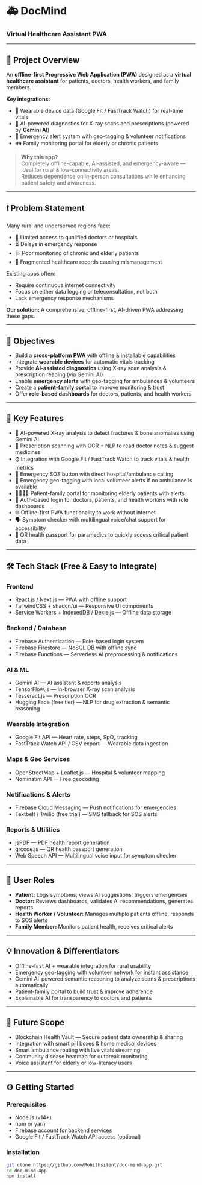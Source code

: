 # 🚑 DocMind

### Virtual Healthcare Assistant PWA

---

## 🌟 Project Overview

An **offline-first Progressive Web Application (PWA)** designed as a **virtual healthcare assistant** for patients, doctors, health workers, and family members.

**Key integrations:**

- 📱 Wearable device data (Google Fit / FastTrack Watch) for real-time vitals  
- 🤖 AI-powered diagnostics for X-ray scans and prescriptions (powered by **Gemini AI**)  
- 🚨 Emergency alert system with geo-tagging & volunteer notifications  
- 👪 Family monitoring portal for elderly or chronic patients  

> **Why this app?**  
> Completely offline-capable, AI-assisted, and emergency-aware — ideal for rural & low-connectivity areas.  
> Reduces dependence on in-person consultations while enhancing patient safety and awareness.

---

## ❗ Problem Statement

Many rural and underserved regions face:

- 🚫 Limited access to qualified doctors or hospitals  
- ⏳ Delays in emergency response  
- 🩺 Poor monitoring of chronic and elderly patients  
- 📄 Fragmented healthcare records causing mismanagement  

Existing apps often:

- Require continuous internet connectivity  
- Focus on either data logging or teleconsultation, not both  
- Lack emergency response mechanisms  

**Our solution:** A comprehensive, offline-first, AI-driven PWA addressing these gaps.

---

## 🎯 Objectives

- Build a **cross-platform PWA** with offline & installable capabilities  
- Integrate **wearable devices** for automatic vitals tracking  
- Provide **AI-assisted diagnostics** using X-ray scan analysis & prescription reading (via Gemini AI)  
- Enable **emergency alerts** with geo-tagging for ambulances & volunteers  
- Create a **patient-family portal** to improve monitoring & trust  
- Offer **role-based dashboards** for doctors, patients, and health workers  

---

## 🚀 Key Features

- 🦴 AI-powered X-ray analysis to detect fractures & bone anomalies using Gemini AI  
- 📝 Prescription scanning with OCR + NLP to read doctor notes & suggest medicines  
- ⌚ Integration with Google Fit / FastTrack Watch to track vitals & health metrics  
- 🚨 Emergency SOS button with direct hospital/ambulance calling  
- 📍 Emergency geo-tagging with local volunteer alerts if no ambulance is available  
- 👨‍👩‍👧‍👦 Patient-family portal for monitoring elderly patients with alerts  
- 🔐 Auth-based login for doctors, patients, and health workers with role dashboards  
- 🌐 Offline-first PWA functionality to work without internet  
- 🗣️ Symptom checker with multilingual voice/chat support for accessibility  
- 📱 QR health passport for paramedics to quickly access critical patient data  

---

## 🛠️ Tech Stack (Free & Easy to Integrate)

### Frontend

- React.js / Next.js — PWA with offline support  
- TailwindCSS + shadcn/ui — Responsive UI components  
- Service Workers + IndexedDB / Dexie.js — Offline data storage  

### Backend / Database

- Firebase Authentication — Role-based login system  
- Firebase Firestore — NoSQL DB with offline sync  
- Firebase Functions — Serverless AI preprocessing & notifications  

### AI & ML

- Gemini AI — AI assistant & reports analysis  
- TensorFlow.js — In-browser X-ray scan analysis  
- Tesseract.js — Prescription OCR  
- Hugging Face (free tier) — NLP for drug extraction & semantic reasoning  

### Wearable Integration

- Google Fit API — Heart rate, steps, SpO₂ tracking  
- FastTrack Watch API / CSV export — Wearable data ingestion  

### Maps & Geo Services

- OpenStreetMap + Leaflet.js — Hospital & volunteer mapping  
- Nominatim API — Free geocoding  

### Notifications & Alerts

- Firebase Cloud Messaging — Push notifications for emergencies  
- Textbelt / Twilio (free trial) — SMS fallback for SOS alerts  

### Reports & Utilities

- jsPDF — PDF health report generation  
- qrcode.js — QR health passport generation  
- Web Speech API — Multilingual voice input for symptom checker  

---

## 👥 User Roles

- **Patient:** Logs symptoms, views AI suggestions, triggers emergencies  
- **Doctor:** Reviews dashboards, validates AI recommendations, generates reports  
- **Health Worker / Volunteer:** Manages multiple patients offline, responds to SOS alerts  
- **Family Member:** Monitors patient health, receives critical alerts  

---

## 💡 Innovation & Differentiators

- Offline-first AI + wearable integration for rural usability  
- Emergency geo-tagging with volunteer network for instant assistance  
- Gemini AI-powered semantic reasoning to analyze scans & prescriptions automatically  
- Patient-family portal to build trust & improve adherence  
- Explainable AI for transparency to doctors and patients  

---

## 🔮 Future Scope

- Blockchain Health Vault — Secure patient data ownership & sharing  
- Integration with smart pill boxes & home medical devices  
- Smart ambulance routing with live vitals streaming  
- Community disease heatmap for outbreak monitoring  
- Voice assistant for elderly or low-literacy users  

---

## ⚙️ Getting Started

### Prerequisites

- Node.js (v14+)  
- npm or yarn  
- Firebase account for backend services  
- Google Fit / FastTrack Watch API access (optional)  

### Installation

```bash
git clone https://github.com/Rohithsilent/doc-mind-app.git
cd doc-mind-app
npm install
